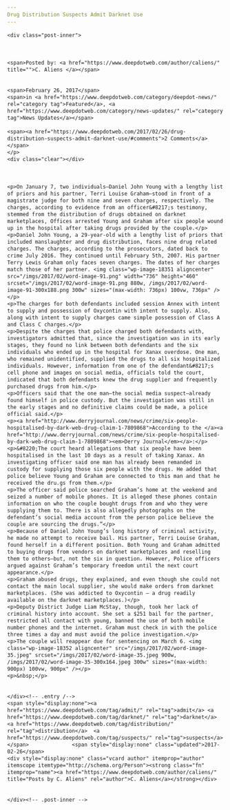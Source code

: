 ```yaml
---
Drug Distribution Suspects Admit Darknet Use
---
```

<article class="post-listing post-18343 post type-post status-publish format-standard has-post-thumbnail hentry  tag-admit tag-distribution tag-suspects">
    
    <div class="post-inner">
    
    
        
    <span>Posted by: <a href="https://www.deepdotweb.com/author/caliens/" title="">C. Aliens </a></span>
    
    
    <span>February 26, 2017</span>
    <span>in <a href="https://www.deepdotweb.com/category/deepdot-news/" rel="category tag">Featured</a>, <a href="https://www.deepdotweb.com/category/news-updates/" rel="category tag">News Updates</a></span>
    
    <span><a href="https://www.deepdotweb.com/2017/02/26/drug-distribution-suspects-admit-darknet-use/#comments">2 Comments</a></span>
    </p>
    <div class="clear"></div>
    
    
    
    <p>On January 7, two individuals—Daniel John Young with a lengthy list of priors and his partner, Terri Louise Graham—stood in front of a magistrate judge for both nine and seven charges, respectively. The charges, according to evidence from an officer&#8217;s testimony, stemmed from the distribution of drugs obtained on darknet marketplaces, Offices arrested Young and Graham after six people wound up in the hospital after taking drugs provided by the couple.</p>
    <p>Daniel John Young, a 29-year-old with a lengthy list of priors that included manslaughter and drug distribution, faces nine drug related charges. The charges, according to the prosecutors, dated back to crime July 2016. They continued until February 5th, 2007. His partner Terry Lewis Graham only faces seven charges. The dates of her charges match those of her partner. <img class="wp-image-18351 aligncenter" src="/imgs/2017/02/word-image-91.png" width="736" height="460" srcset="/imgs/2017/02/word-image-91.png 880w, /imgs/2017/02/word-image-91-300x188.png 300w" sizes="(max-width: 736px) 100vw, 736px" /></p>
    <p>The charges for both defendants included session Annex with intent to supply and possession of Oxycontin with intent to supply. Also, along with intent to supply charges came simple possession of Class A and Class C charges.</p>
    <p>Despite the charges that police charged both defendants with, investigators admitted that, since the investigation was in its early stages, they found no link between both defendants and the six individuals who ended up in the hospital for Xanax overdose. One man, who remained unidentified, supplied the drugs to all six hospitalized individuals. However, information from one of the defendant&#8217;s cell phone and images on social media, officials told the court, indicated that both defendants knew the drug supplier and frequently purchased drugs from him.</p>
    <p>Officers said that the one man—the social media suspect—already found himself in police custody. But the investigation was still in the early stages and no definitive claims could be made, a police official said.</p>
    <p><a href="http://www.derryjournal.com/news/crime/six-people-hospitalised-by-dark-web-drug-claim-1-7809868">According to the </a><a href="http://www.derryjournal.com/news/crime/six-people-hospitalised-by-dark-web-drug-claim-1-7809868"><em>Derry Journal</em></a>:</p>
    <p>&#8220;The court heard allegations that six people have been hospitalised in the last 10 days as a result of taking Xanax. An investigating officer said one man has already been remanded in custody for supplying those six people with the drugs. He added that police believe Young and Graham are connected to this man and that he received the dru.gs from them.</p>
    <p>The officer said police searched Graham’s home at the weekend and seized a number of mobile phones. It is alleged these phones contain information on who the couple bought drugs from and who they were supplying them to. There is also allegedly photographs on the defendant’s social media account from the person police believe the couple are sourcing the drugs.”</p>
    <p>Because of Daniel John Young’s long history of criminal activity, he made no attempt to receive bail. His partner, Terri Louise Graham, found herself in a different position. Both Young and Graham admitted to buying drugs from vendors on darknet marketplaces and reselling them to others—but, not the six in question. However, Police officers argued against Graham’s temporary freedom until the next court appearance.</p>
    <p>Graham abused drugs, they explained, and even though she could not contact the main local supplier, she would make orders from darknet marketplaces. (She was addicted to Oxycontin – a drug readily available on the darknet marketplaces.)</p>
    <p>Deputy District Judge Liam McStay, though, took her lack of criminal history into account. She set a $251 bail for the partner, restricted all contact with young, banned the use of both mobile number phones and the internet. Graham must check in with the police three times a day and must avoid the police investigation.</p>
    <p>The couple will reappear due for sentencing on March 6. <img class="wp-image-18352 aligncenter" src="/imgs/2017/02/word-image-35.jpeg" srcset="/imgs/2017/02/word-image-35.jpeg 900w, /imgs/2017/02/word-image-35-300x164.jpeg 300w" sizes="(max-width: 900px) 100vw, 900px" /></p>
    <p>&nbsp;</p>
    
    
    </div><!-- .entry /-->
    <span style="display:none"><a href="https://www.deepdotweb.com/tag/admit/" rel="tag">admit</a> <a href="https://www.deepdotweb.com/tag/darknet/" rel="tag">darknet</a> <a href="https://www.deepdotweb.com/tag/distribution/" rel="tag">distribution</a>  <a href="https://www.deepdotweb.com/tag/suspects/" rel="tag">suspects</a></span>				<span style="display:none" class="updated">2017-02-26</span>
    <div style="display:none" class="vcard author" itemprop="author" itemscope itemtype="http://schema.org/Person"><strong class="fn" itemprop="name"><a href="https://www.deepdotweb.com/author/caliens/" title="Posts by C. Aliens" rel="author">C. Aliens</a></strong></div>
    
    
    </div><!-- .post-inner -->
</article><!-- .post-listing -->

